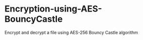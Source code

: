 # Encryption-using-AES-BouncyCastle
Encrypt and decrypt a file using AES-256 Bouncy Castle algorithm
